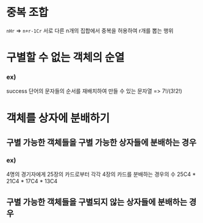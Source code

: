 # 중복 조합
`nHr` => `n+r-1Cr`
서로 다른 n개의 집합에서 중복을 허용하여 r개를 뽑는 행위

# 구별할 수 없는 객체의 순열
### ex) 
success 단어의 문자들의 순서를 재배치하여 만들 수 있는 문자열
=> 7!/(3!2!)

# 객체를 상자에 분배하기
## 구별 가능한 객체들을 구별 가능한 상자들에 분배하는 경우
### ex)
4명의 경기자에게 25장의 카드로부터 각각 4장의 카드를 분배하는 경우의 수
25C4 \* 21C4 \* 17C4 \* 13C4
## 구별 가능한 객체들을 구별되지 않는 상자들에 분배하는 경우




